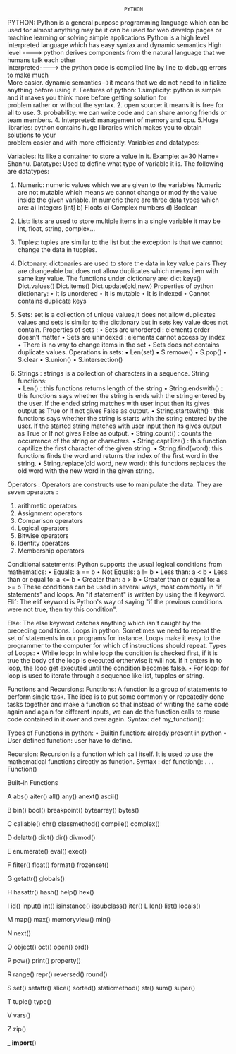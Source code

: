                                          PYTHON

PYTHON:    Python is a general purpose programming language which can be used for almost anything may be it can be used for web develop pages or machine learning or solving simple applications
Python is a high level interpreted language which has easy syntax and dynamic semantics
                       High level ----> python derives components from the natural language that we humans 
                                                  talk each other                                      
                       Interpreted----> the python code is compiled line by line to debugg errors to make much  
	                                     More easier.
                       dynamic semantics-->it means that we do not need to initialize anything before using it.
Features of python:
             1.simplicity: python is simple and it makes you think more before getting solution for           
	                      problem rather or without the syntax.
              2. open source: it means it is free for all to use.
              3. probability: we can write code and can share among friends or team members.
              4. Interpreted: management of memory and cpu.
5.Huge libraries: python contains huge libraries which makes you to obtain solutions to your  
                                            problem easier and with more efficiently.
Variables and datatypes:

Variables:  Its like a container to store a value in it.
   Example:    a=30
                        Name= Shannu.
Datatype: Used to define what type of variable it is.
                 The following are datatypes: 
1.	Numeric: numeric values which we are given to the variables
                  Numeric are not mutable which means we cannot change or modify the value  
                   inside the given variable.
In numeric there are three data types which are:
a)	Integers [int]
b)	Floats 
c)	Complex numbers
d)	Boolean
2.	List: lists are used to store multiple items in a single variable it may be int, float, string, complex…
3.	Tuples: tuples are similar to the list but the exception is that we cannot change the data in tupples.
4.	Dictonary: dictonaries are used to store the data in key value pairs
                              They are changeable but does not allow duplicates which means item with same key value.
The functions under dictionary are: dict.keys()
                                                                 Dict.values()
                                Dict.items()
                                 Dict.update(old,new)
Properties of python dictionary: 
•	It is unordered
•	It is mutable
•	It is indexed
•	Cannot contains duplicate keys

5.	Sets: set is a collection of unique values,it does not allow duplicates values and sets is similar to the dictionary but in sets key value does not contain.
Properties of sets :
•	Sets are unordered : elements order doesn’t matter
•	Sets are unindexed : elements cannot access by index
•	There is no way to change items in the set
•	Sets does not contains duplicate values.
              Operations in sets:
•	Len(set)
•	S.remove()
•	S.pop()
•	S.clear
•	S.union()
•	S.intersection()

6.	Strings : strings is a collection of characters in a sequence.
              String functions:  
•	Len()  : this functions returns length of the string
•	String.endswith() : this functions says whether the string is ends with the string entered by the user. If the ended string matches with user input then its gives output as True or If not gives False as output.
•	String.startswith() : this functions says whether the string is starts with the string entered by the user. If the started string matches with user input then its gives output as True or If not gives False as output.
•	String.count() : counts the occurrence of the string or characters.
•	String.captilize() : this function captilize the first character of the given string.
•	String.find(word): this functions finds the word and returns the index of the first word in the string.
•	String.replace(old  word, new word): this functions replaces the old word with the new word in the given string.


Operators :
Operators are constructs use to manipulate the data.
They are seven operators : 
1.	 arithmetic operators
2.	Assignment operators
3.	Comparison operators 
4.	Logical operators
5.	Bitwise operators
6.	Identity operators
7.	Membership operators

Conditional satetments:
                                           Python supports the usual logical conditions from mathematics:
•	Equals: a == b
•	Not Equals: a != b
•	Less than: a < b
•	Less than or equal to: a <= b
•	Greater than: a > b
•	Greater than or equal to: a >= b
These conditions can be used in several ways, most commonly in "if statements" and loops.
An "if statement" is written by using the if keyword.
Elif:
The elif keyword is Python's way of saying "if the previous conditions were not true, then try this condition".

Else:
The else keyword catches anything which isn't caught by the preceding conditions.
Loops in python:
Sometimes we need to repeat the set of statements in our programs for instance.
Loops make it easy to the programmer to the computer for which of instructions should repeat.
Types of Loops:
•	While loop: In while loop the condition is checked first, if it is true the body of the  loop is executed ortherwise it will not.
If it enters in to loop, the loop get executed until the condition becomes false.
•	For loop: for loop is used to iterate through a sequence like list, tupples or string.

 Functions and Recursions:
Functions: 
                        A function is a group of statements to perform single task. The idea is to put some commonly or repeatedly done tasks together and make a function so that instead of writing the same code again and again for different inputs, we can do the function calls to reuse code contained in it over and over again.
Syntax: def my_function():
 
Types of Functions in python: 
•	 Builtin function: already present in python
•	User defined function: user have to define.

Recursion: Recursion is a function which call itself. It is used to use the mathematical functions directly as function.
Syntax :         def function():
                                                 .
                                                 .
                                                 .
                        Function()

Built-in Functions

A
abs()
aiter()
all()
any()
anext()
ascii()

B
bin()
bool()
breakpoint()
bytearray()
bytes()

C
callable()
chr()
classmethod()
compile()
complex()

D
delattr()
dict()
dir()
divmod()

E
enumerate()
eval()
exec()

F
filter()
float()
format()
frozenset()

G
getattr()
globals()

H
hasattr()
hash()
help()
hex()

I
id()
input()
int()
isinstance()
issubclass()
iter()
L
len()
list()
locals()

M
map()
max()
memoryview()
min()

N
next()

O
object()
oct()
open()
ord()

P
pow()
print()
property()




R
range()
repr()
reversed()
round()

S
set()
setattr()
slice()
sorted()
staticmethod()
str()
sum()
super()

T
tuple()
type()

V
vars()

Z
zip()

_
__import__()

